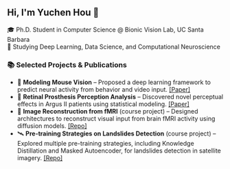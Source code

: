 ## Hi, I'm Yuchen Hou 👋 

🎓 Ph.D. Student in Computer Science @ Bionic Vision Lab, UC Santa Barbara  
🔬 Studying Deep Learning, Data Science, and Computational Neuroscience

### 📚 Selected Projects & Publications
- 🐁 **Modeling Mouse Vision** – Proposed a deep learning framework to predict neural activity from behavior and video input. [[Paper]](https://arxiv.org/abs/xxxx.xxxxx)
- 👀 **Retinal Prosthesis Perception Analysis** – Discovered novel perceptual effects in Argus II patients using statistical modeling. [[Paper]](https://arxiv.org/abs/xxxx.xxxxx)
- 🧠 **Image Reconstruction from fMRI** (course project) – Designed architectures to reconstruct visual input from brain fMRI activity using diffusion models. [[Repo]](https://github.com/yourusername/video-diffusion)
- 🛰️ **Pre-training Strategies on Landslides Detection** (course project) – Explored multiple pre-training strategies, including Knowledge Distillation and Masked Autoencoder, for landslides detection in satellite imagery. [[Repo]](https://github.com/yourusername/parking-detector)

  
<!--
**subawocit/subawocit** is a ✨ _special_ ✨ repository because its `README.md` (this file) appears on your GitHub profile.

Here are some ideas to get you started:

- 🔭 I’m currently working on ...
- 🌱 I’m currently learning ...
- 👯 I’m looking to collaborate on ...
- 🤔 I’m looking for help with ...
- 💬 Ask me about ...
- 📫 How to reach me: ...
- 😄 Pronouns: ...
- ⚡ Fun fact: ...
-->

